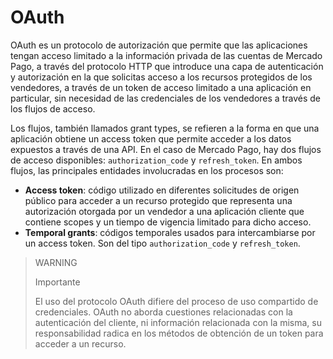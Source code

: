 # OAuth
 
OAuth es un protocolo de autorización que permite que las aplicaciones tengan acceso limitado a la información privada de las cuentas de Mercado Pago, a través del protocolo HTTP que introduce una capa de autenticación y autorización en la que solicitas acceso a los recursos protegidos de los vendedores, a través de un token de acceso limitado a una aplicación en particular, sin necesidad de las credenciales de los vendedores a través de los flujos de acceso.
 
Los flujos, también llamados grant types, se refieren a la forma en que una aplicación obtiene un access token que permite acceder a los datos expuestos a través de una API. En el caso de Mercado Pago, hay dos flujos de acceso disponibles: `authorization_code` y `refresh_token`. En ambos flujos, las principales entidades involucradas en los procesos son:
 
* **Access token**: código utilizado en diferentes solicitudes de origen público para acceder a un recurso protegido que representa una autorización otorgada por un vendedor a una aplicación cliente que contiene scopes y un tiempo de vigencia limitado para dicho acceso.
* **Temporal grants**: códigos temporales usados para intercambiarse por un access token. Son del tipo `authorization_code` y `refresh_token`.
 
> WARNING
>
> Importante
>
> El uso del protocolo OAuth difiere del proceso de uso compartido de credenciales. OAuth no aborda cuestiones relacionadas con la autenticación del cliente, ni información relacionada con la misma, su responsabilidad radica en los métodos de obtención de un token para acceder a un recurso.
 
